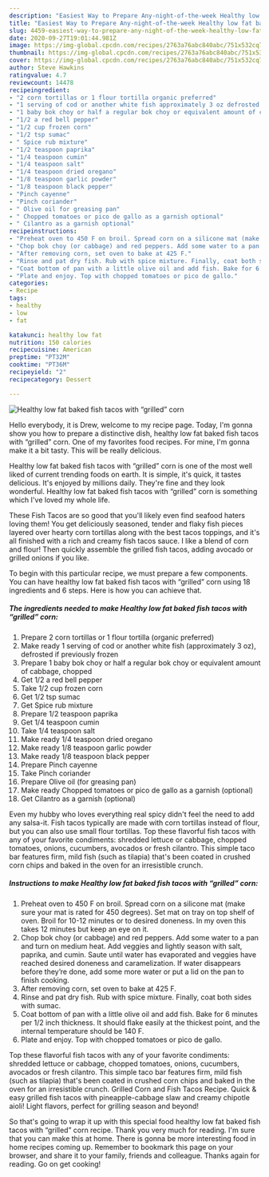 ```yaml
---
description: "Easiest Way to Prepare Any-night-of-the-week Healthy low fat baked fish tacos with “grilled” corn"
title: "Easiest Way to Prepare Any-night-of-the-week Healthy low fat baked fish tacos with “grilled” corn"
slug: 4459-easiest-way-to-prepare-any-night-of-the-week-healthy-low-fat-baked-fish-tacos-with-grilled-corn
date: 2020-09-27T19:01:44.981Z
image: https://img-global.cpcdn.com/recipes/2763a76abc840abc/751x532cq70/healthy-low-fat-baked-fish-tacos-with-grilled-corn-recipe-main-photo.jpg
thumbnail: https://img-global.cpcdn.com/recipes/2763a76abc840abc/751x532cq70/healthy-low-fat-baked-fish-tacos-with-grilled-corn-recipe-main-photo.jpg
cover: https://img-global.cpcdn.com/recipes/2763a76abc840abc/751x532cq70/healthy-low-fat-baked-fish-tacos-with-grilled-corn-recipe-main-photo.jpg
author: Steve Hawkins
ratingvalue: 4.7
reviewcount: 14478
recipeingredient:
- "2 corn tortillas or 1 flour tortilla organic preferred"
- "1 serving of cod or another white fish approximately 3 oz defrosted if previously frozen"
- "1 baby bok choy or half a regular bok choy or equivalent amount of cabbage chopped"
- "1/2 a red bell pepper"
- "1/2 cup frozen corn"
- "1/2 tsp sumac"
- " Spice rub mixture"
- "1/2 teaspoon paprika"
- "1/4 teaspoon cumin"
- "1/4 teaspoon salt"
- "1/4 teaspoon dried oregano"
- "1/8 teaspoon garlic powder"
- "1/8 teaspoon black pepper"
- "Pinch cayenne"
- "Pinch coriander"
- " Olive oil for greasing pan"
- " Chopped tomatoes or pico de gallo as a garnish optional"
- " Cilantro as a garnish optional"
recipeinstructions:
- "Preheat oven to 450 F on broil. Spread corn on a silicone mat (make sure your mat is rated for 450 degrees). Set mat on tray on top shelf of oven. Broil for 10-12 minutes or to desired doneness. In my oven this takes 12 minutes but keep an eye on it."
- "Chop bok choy (or cabbage) and red peppers. Add some water to a pan and turn on medium heat. Add veggies and lightly season with salt, paprika, and cumin. Saute until water has evaporated and veggies have reached desired doneness and caramelization. If water disappears before they’re done, add some more water or put a lid on the pan to finish cooking."
- "After removing corn, set oven to bake at 425 F."
- "Rinse and pat dry fish. Rub with spice mixture. Finally, coat both sides with sumac."
- "Coat bottom of pan with a little olive oil and add fish. Bake for 6 minutes per 1/2 inch thickness. It should flake easily at the thickest point, and the internal temperature should be 140 F."
- "Plate and enjoy. Top with chopped tomatoes or pico de gallo."
categories:
- Recipe
tags:
- healthy
- low
- fat

katakunci: healthy low fat 
nutrition: 150 calories
recipecuisine: American
preptime: "PT32M"
cooktime: "PT36M"
recipeyield: "2"
recipecategory: Dessert

---
```



![Healthy low fat baked fish tacos with “grilled” corn](https://img-global.cpcdn.com/recipes/2763a76abc840abc/751x532cq70/healthy-low-fat-baked-fish-tacos-with-grilled-corn-recipe-main-photo.jpg)

Hello everybody, it is Drew, welcome to my recipe page. Today, I'm gonna show you how to prepare a distinctive dish, healthy low fat baked fish tacos with “grilled” corn. One of my favorites food recipes. For mine, I'm gonna make it a bit tasty. This will be really delicious.

Healthy low fat baked fish tacos with “grilled” corn is one of the most well liked of current trending foods on earth. It is simple, it's quick, it tastes delicious. It's enjoyed by millions daily. They're fine and they look wonderful. Healthy low fat baked fish tacos with “grilled” corn is something which I've loved my whole life.

These Fish Tacos are so good that you&#39;ll likely even find seafood haters loving them! You get deliciously seasoned, tender and flaky fish pieces layered over hearty corn tortillas along with the best tacos toppings, and it&#39;s all finished with a rich and creamy fish tacos sauce. I like a blend of corn and flour! Then quickly assemble the grilled fish tacos, adding avocado or grilled onions if you like.


To begin with this particular recipe, we must prepare a few components. You can have healthy low fat baked fish tacos with “grilled” corn using 18 ingredients and 6 steps. Here is how you can achieve that.

<!--inarticleads1-->

##### The ingredients needed to make Healthy low fat baked fish tacos with “grilled” corn:

1. Prepare 2 corn tortillas or 1 flour tortilla (organic preferred)
1. Make ready 1 serving of cod or another white fish (approximately 3 oz), defrosted if previously frozen
1. Prepare 1 baby bok choy or half a regular bok choy or equivalent amount of cabbage, chopped
1. Get 1/2 a red bell pepper
1. Take 1/2 cup frozen corn
1. Get 1/2 tsp sumac
1. Get  Spice rub mixture
1. Prepare 1/2 teaspoon paprika
1. Get 1/4 teaspoon cumin
1. Take 1/4 teaspoon salt
1. Make ready 1/4 teaspoon dried oregano
1. Make ready 1/8 teaspoon garlic powder
1. Make ready 1/8 teaspoon black pepper
1. Prepare Pinch cayenne
1. Take Pinch coriander
1. Prepare  Olive oil (for greasing pan)
1. Make ready  Chopped tomatoes or pico de gallo as a garnish (optional)
1. Get  Cilantro as a garnish (optional)


Even my hubby who loves everything real spicy didn&#39;t feel the need to add any salsa-it. Fish tacos typically are made with corn tortillas instead of flour, but you can also use small flour tortillas. Top these flavorful fish tacos with any of your favorite condiments: shredded lettuce or cabbage, chopped tomatoes, onions, cucumbers, avocados or fresh cilantro. This simple taco bar features firm, mild fish (such as tilapia) that&#39;s been coated in crushed corn chips and baked in the oven for an irresistible crunch. 

<!--inarticleads2-->

##### Instructions to make Healthy low fat baked fish tacos with “grilled” corn:

1. Preheat oven to 450 F on broil. Spread corn on a silicone mat (make sure your mat is rated for 450 degrees). Set mat on tray on top shelf of oven. Broil for 10-12 minutes or to desired doneness. In my oven this takes 12 minutes but keep an eye on it.
1. Chop bok choy (or cabbage) and red peppers. Add some water to a pan and turn on medium heat. Add veggies and lightly season with salt, paprika, and cumin. Saute until water has evaporated and veggies have reached desired doneness and caramelization. If water disappears before they’re done, add some more water or put a lid on the pan to finish cooking.
1. After removing corn, set oven to bake at 425 F.
1. Rinse and pat dry fish. Rub with spice mixture. Finally, coat both sides with sumac.
1. Coat bottom of pan with a little olive oil and add fish. Bake for 6 minutes per 1/2 inch thickness. It should flake easily at the thickest point, and the internal temperature should be 140 F.
1. Plate and enjoy. Top with chopped tomatoes or pico de gallo.


Top these flavorful fish tacos with any of your favorite condiments: shredded lettuce or cabbage, chopped tomatoes, onions, cucumbers, avocados or fresh cilantro. This simple taco bar features firm, mild fish (such as tilapia) that&#39;s been coated in crushed corn chips and baked in the oven for an irresistible crunch. Grilled Corn and Fish Tacos Recipe. Quick &amp; easy grilled fish tacos with pineapple-cabbage slaw and creamy chipotle aioli! Light flavors, perfect for grilling season and beyond! 

So that's going to wrap it up with this special food healthy low fat baked fish tacos with “grilled” corn recipe. Thank you very much for reading. I'm sure that you can make this at home. There is gonna be more interesting food in home recipes coming up. Remember to bookmark this page on your browser, and share it to your family, friends and colleague. Thanks again for reading. Go on get cooking!
